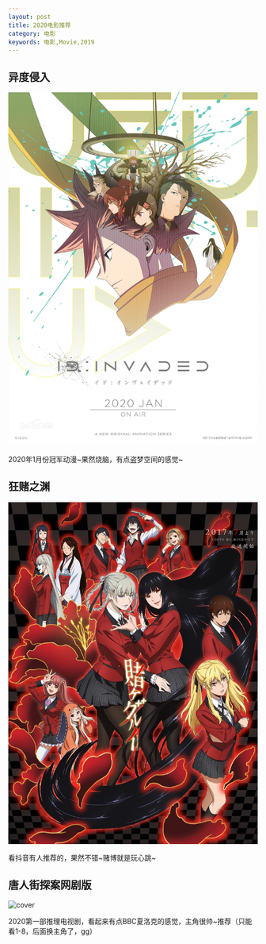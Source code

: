 ```yaml
---
layout: post
title: 2020电影推荐 
category: 电影
keywords: 电影,Movie,2019
---
```


## 异度侵入

![cover](https://raw.githubusercontent.com/NeroLiang19/NeroLiang19.github.io/master/_src/Movies/2020-03/20200311.jpg)

2020年1月份冠军动漫~果然烧脑，有点盗梦空间的感觉~

## 狂赌之渊

![cover](https://raw.githubusercontent.com/NeroLiang19/NeroLiang19.github.io/master/_src/Movies/2020-03/20200310.jpg)

看抖音有人推荐的，果然不错~赌博就是玩心跳~

## 唐人街探案网剧版

![cover](https://i.loli.net/2020/07/25/bKWcBdsq1DxwF6z.jpg)

2020第一部推理电视剧，看起来有点BBC夏洛克的感觉，主角很帅~推荐（只能看1-8，后面换主角了，gg）


